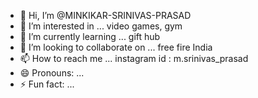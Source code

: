- 👋 Hi, I’m @MINKIKAR-SRINIVAS-PRASAD
- 👀 I’m interested in ... video games, gym
- 🌱 I’m currently learning ... gift hub
- 💞️ I’m looking to collaborate on ... free fire India
- 📫 How to reach me ... instagram id : m.srinivas_prasad
- 😄 Pronouns: ...
- ⚡ Fun fact: ...

<!---
MINKIKAR-SRINIVAS-PRASAD/MINKIKAR-SRINIVAS-PRASAD is a ✨ special ✨ repository because its `README.md` (this file) appears on your GitHub profile.
You can click the Preview link to take a look at your changes.
--->
